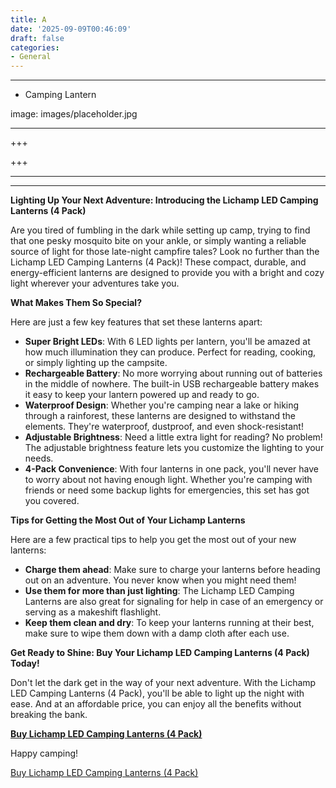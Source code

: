 ```yaml
---
title: A
date: '2025-09-09T00:46:09'
draft: false
categories:
- General
---
```


---

- Camping Lantern

image: images/placeholder.jpg

---

+++






+++





---



---
**Lighting Up Your Next Adventure: Introducing the Lichamp LED Camping Lanterns (4 Pack)**

Are you tired of fumbling in the dark while setting up camp, trying to find that one pesky mosquito bite on your ankle, or simply wanting a reliable source of light for those late-night campfire tales? Look no further than the Lichamp LED Camping Lanterns (4 Pack)! These compact, durable, and energy-efficient lanterns are designed to provide you with a bright and cozy light wherever your adventures take you.

**What Makes Them So Special?**

Here are just a few key features that set these lanterns apart:

* **Super Bright LEDs**: With 6 LED lights per lantern, you'll be amazed at how much illumination they can produce. Perfect for reading, cooking, or simply lighting up the campsite.
* **Rechargeable Battery**: No more worrying about running out of batteries in the middle of nowhere. The built-in USB rechargeable battery makes it easy to keep your lantern powered up and ready to go.
* **Waterproof Design**: Whether you're camping near a lake or hiking through a rainforest, these lanterns are designed to withstand the elements. They're waterproof, dustproof, and even shock-resistant!
* **Adjustable Brightness**: Need a little extra light for reading? No problem! The adjustable brightness feature lets you customize the lighting to your needs.
* **4-Pack Convenience**: With four lanterns in one pack, you'll never have to worry about not having enough light. Whether you're camping with friends or need some backup lights for emergencies, this set has got you covered.

**Tips for Getting the Most Out of Your Lichamp Lanterns**

Here are a few practical tips to help you get the most out of your new lanterns:

* **Charge them ahead**: Make sure to charge your lanterns before heading out on an adventure. You never know when you might need them!
* **Use them for more than just lighting**: The Lichamp LED Camping Lanterns are also great for signaling for help in case of an emergency or serving as a makeshift flashlight.
* **Keep them clean and dry**: To keep your lanterns running at their best, make sure to wipe them down with a damp cloth after each use.

**Get Ready to Shine: Buy Your Lichamp LED Camping Lanterns (4 Pack) Today!**

Don't let the dark get in the way of your next adventure. With the Lichamp LED Camping Lanterns (4 Pack), you'll be able to light up the night with ease. And at an affordable price, you can enjoy all the benefits without breaking the bank.

**[Buy Lichamp LED Camping Lanterns (4 Pack)](https://www.amazon.com/dp/B08WWX5GTZ)**

Happy camping!

[Buy Lichamp LED Camping Lanterns (4 Pack)](https://www.amazon.com/dp/B08WWX5GTZ)